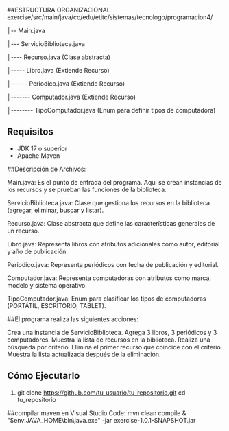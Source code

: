 ##ESTRUCTURA ORGANIZACIONAL
exercise/src/main/java/co/edu/etitc/sistemas/tecnologo/programacion4/

│-- Main.java

│--- ServicioBiblioteca.java

│---- Recurso.java (Clase abstracta)

│----- Libro.java (Extiende Recurso)

│------ Periodico.java (Extiende Recurso)

│------- Computador.java (Extiende Recurso)

│-------- TipoComputador.java (Enum para definir tipos de computadora)

## Requisitos

- JDK 17 o superior  
- Apache Maven 

##Descripción de Archivos:

Main.java: Es el punto de entrada del programa. Aquí se crean instancias de los recursos y se prueban las funciones de la biblioteca.

ServicioBiblioteca.java: Clase que gestiona los recursos en la biblioteca (agregar, eliminar, buscar y listar).

Recurso.java: Clase abstracta que define las características generales de un recurso.

Libro.java: Representa libros con atributos adicionales como autor, editorial y año de publicación.

Periodico.java: Representa periódicos con fecha de publicación y editorial.

Computador.java: Representa computadoras con atributos como marca, modelo y sistema operativo.

TipoComputador.java: Enum para clasificar los tipos de computadoras (PORTÁTIL, ESCRITORIO, TABLET).


##El programa realiza las siguientes acciones:

Crea una instancia de ServicioBiblioteca.
Agrega 3 libros, 3 periódicos y 3 computadores.
Muestra la lista de recursos en la biblioteca.
Realiza una búsqueda por criterio.
Elimina el primer recurso que coincide con el criterio.
Muestra la lista actualizada después de la eliminación.

## Cómo Ejecutarlo

1. git clone https://github.com/tu_usuario/tu_repositorio.git
   cd tu_repositorio

##compilar maven en Visual Studio Code: 
mvn clean compile
& "$env:JAVA_HOME\bin\java.exe" -jar exercise-1.0.1-SNAPSHOT.jar
